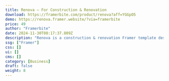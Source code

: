 ```yaml
---
title: Renova — For Construction & Renovation
download: https://framerbite.com/product/renova?aff=YGGpO5
demo: https://renova.framer.website/?via=framerbite
price: 49
author: "Framerbite"
date: 2024-11-30T08:17:37.809Z
description: "Renova is a construction & renovation Framer template designed specifically for small businesses. With Renova's seamless integration into Framer's powerful no-code builder, building and launching a stunning website has never been easier."
ssg: ["Framer"]
css: []
ui: []
cms: []
category: [Business]
draft: false
weight: 8
---
```

